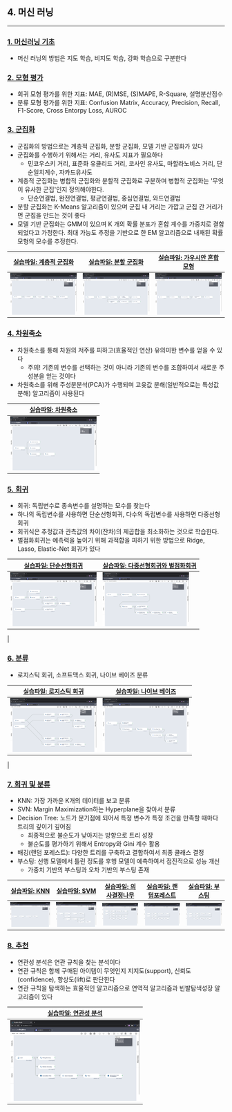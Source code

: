 ## 4. 머신 러닝 
-----

### [1. 머신러닝 기초](./notes/머신러닝%20기초.md)
- 머신 러닝의 방법은 지도 학습, 비지도 학습, 강화 학습으로 구분한다

### [2. 모형 평가](./notes/모형%20평가.md)
- 회귀 모형 평가를 위한 지표: MAE, (R)MSE, (S)MAPE, R-Square, 설명분산점수
- 분류 모형 평가를 위한 지표: Confusion Matrix, Accuracy, Precision, Recall, F1-Score, Cross Entorpy Loss, AUROC

### [3. 군집화](./notes/군집화.md)
- 군집화의 방법으로는 계층적 군집화, 분할 군집화, 모델 기반 군집화가 있다
- 군집화를 수행하기 위해서는 거리, 유사도 지표가 필요하다
  - 민코우스키 거리, 표준화 유클리드 거리, 코사인 유사도, 마할라노비스 거리, 단순일치계수, 자카드유사도
- 계층적 군집화는 병합적 군집화와 분할적 군집화로 구분하며 병합적 군집화는 '무엇이 유사한 군집'인지 정의해야한다.
  - 단순연결법, 완전연결법, 평균연결법, 중심연결법, 와드연결법
- 분할 군집화는 K-Means 알고리즘이 있으며 군집 내 거리는 가깝고 군집 간 거리가 먼 군집을 만드는 것이 좋다
- 모델 기반 군집화는 GMM이 있으며 K 개의 확률 분포가 혼합 계수를 가중치로 결합되었다고 가정한다. 최대 가능도 추정을 기반으로 한 EM 알고리즘으로 내재된 확률 모형의 모수를 추정한다.

|[실습파일: 계층적 군집화](./계층적%20군집화.json)|[실습파일: 분할 군집화](./분할%20군집화.json)|[실습파일: 가우시안 혼합 모형](./가우시안%20혼합%20모형.json)|
|-|-|-|
|<img width="200" height="" src="./images/workflow_계층적군집분석.png"/>|<img width="200" height="" src="./images/workflow_분할군집분석.png"/>|<img width="200" height="" src="./images/workflow_가우시안혼합모형.png"/>|


### [4. 차원축소](./notes/차원축소.md)
- 차원축소를 통해 차원의 저주를 피하고(효율적인 연산) 유의미한 변수를 얻을 수 있다
  - 주의! 기존의 변수를 선택하는 것이 아니라 기존의 변수를 조합하여서 새로운 주성분을 얻는 것이다
- 차원축소를 위해 주성분분석(PCA)가 수행되며 고윳값 분해(일반적으로는 특성값 분해) 알고리즘이 사용된다

|[실습파일: 차원축소](./차원축소.json)|
|-|
|<img width="200" height="" src="./images/workflow_차원축소.png"/>|


### [5. 회귀](./notes/회귀.md)
- 회귀: 독립변수로 종속변수를 설명하는 모수를 찾는다
- 하나의 독립변수를 사용하면 단순선형회귀, 다수의 독립변수를 사용하면 다중선형회귀
- 회귀식은 추정값과 관측값의 차이(잔차)의 제곱합을 최소화하는 것으로 학습한다.
- 벌점화회귀는 예측력을 높이기 위해 과적합을 피하기 위한 방법으로 Ridge, Lasso, Elastic-Net 회귀가 있다

|[실습파일: 단순선형회귀](./단순선형회귀.json)|[실습파일: 다중선형회귀와 벌점화회귀](./다중선형회귀와%20벌점화회귀.json)|
|-|-|
|<img width="200" height="" src="./images/workflow_단순선형회귀.png"/>|<img width="200" height="" src="./images/workflow_벌점다중회귀분석.png"/>|
|

### [6. 분류](./notes/분류.md)
- 로지스틱 회귀, 소프트맥스 회귀, 나이브 베이즈 분류

|[실습파일: 로지스틱 회귀](./로지스틱%20회귀.json)|[실습파일: 나이브 베이즈](./나이브%20베이즈.json)|
|-|-|
|<img width="200" height="" src="./images/workflow_로지스틱회귀.png"/>|<img width="200" height="" src="./images/workflow_나이브베이즈.png"/>|
|

### [7. 회귀 및 분류](./notes/회귀%20및%20분류.md)
- KNN: 가장 가까운 K개의 데이터를 보고 분류
- SVN: Margin Maximization하는 Hyperplane을 찾아서 분류
- Decision Tree: 노드가 분기점에 되어서 특정 변수가 특정 조건을 만족할 때마다 트리의 깊이기 깊어짐
  - 최종적으로 불순도가 낮아지는 방향으로 트리 성장
  - 불순도를 평가하기 위해서 Entropy와 Gini 계수 활용
- 배깅(랜덤 포레스트): 다양한 트리를 구축하고 결합하여서 최종 클래스 결정
- 부스팅: 선행 모델에서 틀린 정도를 후행 모델이 예측하여서 점진적으로 성능 개선
  - 가중치 기반의 부스팅과 오차 기반의 부스팅 존재

|[실습파일: KNN](./KNN.json)|[실습파일: SVM](./SVM.json)|[실습파일: 의사결정나무](./의사결정나무.json)|[실습파일: 랜덤포레스트](./랜덤포레스트.json)|[실습파일: 부스팅](./부스팅.json)|
|-|-|-|-|-|
|<img width="200" height="" src="./images/workflow_KNN.png"/>|<img width="200" height="" src="./images/workflow_svm.png"/>|<img width="200" height="" src="./images/workflow_의사결정나무.png"/>|<img width="200" height="" src="./images/workflow_랜덤포레스트.png"/>|<img width="200" height="" src="./images/workflow_부스팅.png"/>|


### [8. 추천](./notes/추천.md)
- 연관성 분석은 연관 규칙을 찾는 분석이다
- 연관 규칙은 함께 구매된 아이템이 무엇인지 지지도(support), 신뢰도(confidence), 향상도(lift)로 판단한다
- 연관 규칙을 탐색하는 효율적인 알고리즘으로 연역적 알고리즘과 빈발탐색성장 알고리즘이 있다

|[실습파일: 연관성 분석](./연관성%20분석.json)|
|-|
|<img width="300" height="" src="./images/workflow_연관성분석.png"/>|